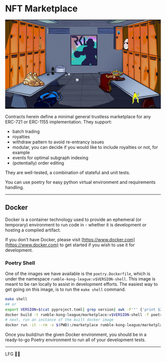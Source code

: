 # NFT Marketplace

![locker-room](static/locker-room.png)

Contracts herein define a minimal general trustless marketplace for any ERC-721 or ERC-1155 implementation. They support:

- batch trading
- royalties
- withdraw pattern to avoid re-entrancy issues
- modular, you can decide if you would like to include royalties or not, for example
- events for optimal subgraph indexing
- (potentially) order editing

They are well-tested, a combination of stateful and unit tests.

You can use poetry for easy python virtual environment and requirements handling.

---

## Docker

Docker is a container technology used to provide an ephemeral (or temporary) environment to run code in - whether it is development or hosting a compiled artifact.

If you don't have Docker, please visit [https://www.docker.com](https://www.docker.com) to get started if you wish to use it for development.

### Poetry Shell

One of the images we have available is the `poetry.Dockerfile`, which is under the namespace `rumble-kong-league:v$VERSION-shell`.  This image is meant to be ran locally to assist in development efforts.  The easiest way to get going on this image, is to run the `make shell` command.

```sh
make shell
## or
export VERSION=$(cat pyproject.toml| grep version| awk -F'"' {'print $2'})
docker build -t rumble-kong-league/marketplace:v$VERSION-shell -f poetry.Dockerfile .
# next, run an instance of the built docker image
docker run -it --rm -v $(PWD):/marketplace rumble-kong-league/marketplace:v${VERSION}-shell
```

Once you build/run the given Docker environment, you should be in a ready-to-go Poetry environment to run all of your development tests.

----

LFG 👑🦍
